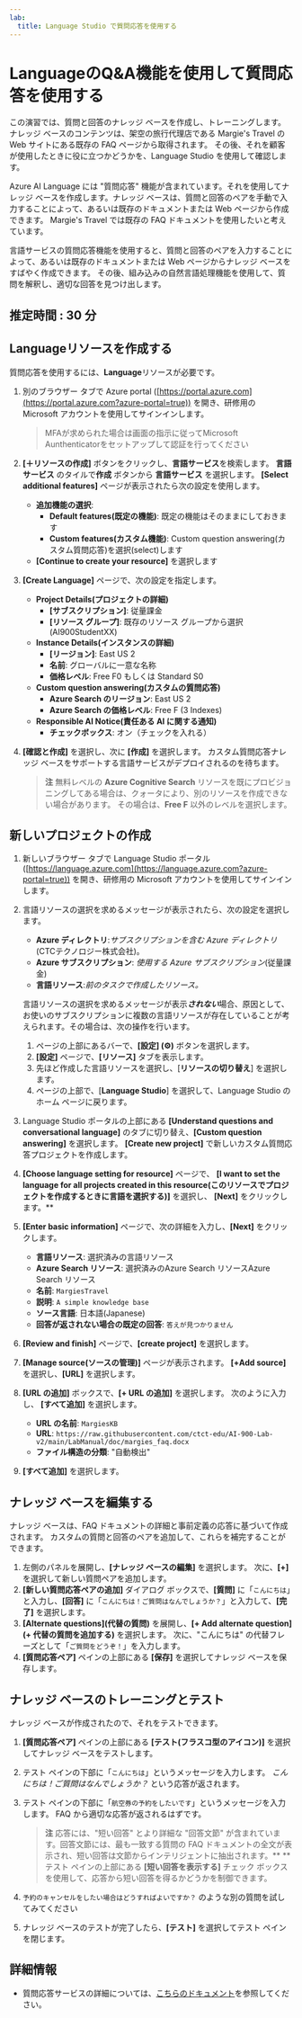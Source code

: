 ```yaml
---
lab:
  title: Language Studio で質問応答を使用する
---
```


# LanguageのQ&A機能を使用して質問応答を使用する

この演習では、質問と回答のナレッジ ベースを作成し、トレーニングします。 ナレッジ ベースのコンテンツは、架空の旅行代理店である Margie's Travel の Web サイトにある既存の FAQ ページから取得されます。 その後、それを顧客が使用したときに役に立つかどうかを、Language Studio を使用して確認します。

Azure AI Language には "質問応答" 機能が含まれています。それを使用してナレッジ ベースを作成します。ナレッジ ベースは、質問と回答のペアを手動で入力することによって、あるいは既存のドキュメントまたは Web ページから作成できます。 Margie's Travel では既存の FAQ ドキュメントを使用したいと考えています。

言語サービスの質問応答機能を使用すると、質問と回答のペアを入力することによって、あるいは既存のドキュメントまたは Web ページからナレッジ ベースをすばやく作成できます。 その後、組み込みの自然言語処理機能を使用して、質問を解釈し、適切な回答を見つけ出します。

## 推定時間 : 30 分

## Languageリソースを作成する

質問応答を使用するには、**Language**リソースが必要です。

1. 別のブラウザー タブで Azure portal ([https://portal.azure.com](https://portal.azure.com?azure-portal=true)) を開き、研修用の Microsoft アカウントを使用してサインインします。

    > MFAが求められた場合は画面の指示に従ってMicrosoft Aunthenticatorをセットアップして認証を行ってください

1. **[&#65291;リソースの作成]** ボタンをクリックし、**言語サービス**を検索します。 **言語サービス** のタイルで**作成** ボタンから **言語サービス** を選択します。 **[Select additional features]** ページが表示されたら次の設定を使用します。

    - **追加機能の選択**:
        - **Default features(既定の機能)**: 既定の機能はそのままにしておきます
        - **Custom features(カスタム機能)**: Custom question answering(カスタム質問応答)を選択(select)します
     - **[Continue to create your resource]** を選択します
    
1. **[Create Language]** ページで、次の設定を指定します。

    - **Project Details(プロジェクトの詳細)**
        - **[サブスクリプション]**: 従量課金
        - **[リソース グループ]**: 既存のリソース グループから選択(AI900StudentXX)
    - **Instance Details(インスタンスの詳細)**
        - **[リージョン]**: East US 2    
        - **名前**: グローバルに一意な名称
        - **価格レベル**: Free F0 もしくは Standard S0
    - **Custom question answering(カスタムの質問応答)**
        - **Azure Search のリージョン**: East US 2
        - **Azure Search の価格レベル**: Free F (3 Indexes)
    - **Responsible AI Notice(責任ある AI に関する通知)**
        - **チェックボックス**: オン（チェックを入れる）

1. **[確認と作成]** を選択し、次に **[作成]** を選択します。 カスタム質問応答ナレッジ ベースをサポートする言語サービスがデプロイされるのを待ちます。

    > **注** 無料レベルの **Azure Cognitive Search** リソースを既にプロビジョニングしてある場合は、クォータにより、別のリソースを作成できない場合があります。 その場合は、**Free F** 以外のレベルを選択します。

## 新しいプロジェクトの作成

1. 新しいブラウザー タブで Language Studio ポータル ([https://language.azure.com](https://language.azure.com?azure-portal=true)) を開き、研修用の Microsoft アカウントを使用してサインインします。

1. 言語リソースの選択を求めるメッセージが表示されたら、次の設定を選択します。
    - **Azure ディレクトリ**:*サブスクリプションを含む Azure ディレクトリ*(CTCテクノロジー株式会社)。
    - **Azure サブスクリプション**: *使用する Azure サブスクリプション*(従量課金)
    - **言語リソース**:*前のタスクで作成したリソース。*

    言語リソースの選択を求めるメッセージが表示***されない***場合、原因として、お使いのサブスクリプションに複数の言語リソースが存在していることが考えられます。その場合は、次の操作を行います。
    1. ページの上部にあるバーで、**[設定] (&#9881;)** ボタンを選択します。      
    1. **[設定]** ページで、**[リソース]** タブを表示します。
    1. 先ほど作成した言語リソースを選択し、[**リソースの切り替え**] を選択します。
    1. ページの上部で、[**Language Studio**] を選択して、Language Studio のホーム ページに戻ります。

1. Language Studio ポータルの上部にある **[Understand questions and conversational language]** のタブに切り替え、**[Custom question answering]** を選択します。 **[Create new project]** で新しいカスタム質問応答プロジェクトを作成します。

1. **[Choose language setting for resource]** ページで、 **[I want to set the language for all projects created in this resource(このリソースでプロジェクトを作成するときに言語を選択する)]** を選択し、 **[Next]** をクリックします。**
   
1. **[Enter basic information]** ページで、次の詳細を入力し、**[Next]** をクリックします。
   
    - **言語リソース**: 選択済みの言語リソース  
    - **Azure Search リソース**: 選択済みのAzure Search リソースAzure Search リソース
    - **名前**: `MargiesTravel`
    - **説明**: `A simple knowledge base`
    - **ソース言語**: 日本語(Japanese)
    - **回答が返されない場合の既定の回答**: `答えが見つかりません`
    
1. **[Review and finish]** ページで、**[create project]** を選択します。

1. **[Manage source(ソースの管理)]** ページが表示されます。 **[+Add source]** を選択し、**[URL]** を選択します。

1. **[URL の追加]** ボックスで、**[+ URL の追加]** を選択します。 次のように入力し、 **[すべて追加]** を選択します。
    - **URL の名前**: `MargiesKB`
    - **URL**: `https://raw.githubusercontent.com/ctct-edu/AI-900-Lab-v2/main/LabManual/doc/margies_faq.docx`
    - **ファイル構造の分類**: "自動検出"
    
1. **[すべて追加]** を選択します。  

## ナレッジ ベースを編集する

ナレッジ ベースは、FAQ ドキュメントの詳細と事前定義の応答に基づいて作成されます。 カスタムの質問と回答のペアを追加して、これらを補完することができます。

1. 左側のパネルを展開し、**[ナレッジ ベースの編集]** を選択します。 次に、**[+]** を選択して新しい質問ペアを追加します。
1. **[新しい質問応答ペアの追加]** ダイアログ ボックスで、**[質問]** に「`こんにちは`」と入力し、**[回答]** に「`こんにちは！ご質問はなんでしょうか？`」と入力して、**[完了]** を選択します。
1. **[Alternate questions]\(代替の質問\)** を展開し、**[+ Add alternate question]\(+ 代替の質問を追加する\)** を選択します。 次に、"こんにちは" の代替フレーズとして「`ご質問をどうぞ！`」を入力します。
1. **[質問応答ペア]** ペインの上部にある **[保存]** を選択してナレッジ ベースを保存します。

## ナレッジ ベースのトレーニングとテスト

ナレッジ ベースが作成されたので、それをテストできます。

1. **[質問応答ペア]** ペインの上部にある **[テスト(フラスコ型のアイコン)]** を選択してナレッジ ベースをテストします。
1. テスト ペインの下部に「`こんにちは`」というメッセージを入力します。 *こんにちは！ご質問はなんでしょうか？* という応答が返されます。
1. テスト ペインの下部に「`航空券の予約をしたいです`」というメッセージを入力します。 FAQ から適切な応答が返されるはずです。

    > **注** 応答には、"短い回答" とより詳細な "回答文節" が含まれています。回答文節には、最も一致する質問の FAQ ドキュメントの全文が表示され、短い回答は文節からインテリジェントに抽出されます。** ** テスト ペインの上部にある **[短い回答を表示する]** チェック ボックスを使用して、応答から短い回答を得るかどうかを制御できます。

1. `予約のキャンセルをしたい場合はどうすればよいですか？` のような別の質問を試してみてください
1. ナレッジ ベースのテストが完了したら、**[テスト]** を選択してテスト ペインを閉じます。

## 詳細情報

- 質問応答サービスの詳細については、[こちらのドキュメント](https://docs.microsoft.com/azure/cognitive-services/language-service/question-answering/overview)を参照してください。
